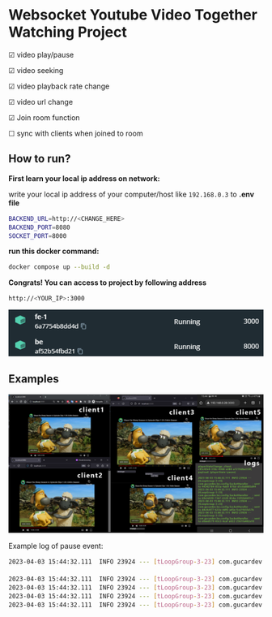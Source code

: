 # Websocket Youtube Video Together Watching Project

&#x2611; video play/pause

&#x2611; video seeking

&#x2611; video playback rate change

&#x2611; video url change

&#x2611; Join room function 

&#x2610; sync with clients when joined to room 


## How to run?

**First learn your local ip address on network:**

write your local ip address of your computer/host like `192.168.0.3`  to **.env file**

```bash
BACKEND_URL=http://<CHANGE_HERE>
BACKEND_PORT=8080
SOCKET_PORT=8000
```


**run this docker command:**

```bash
docker compose up --build -d
```

**Congrats! You can access to project by following address**

```bash
http://<YOUR_IP>:3000
```


![/res/containers.png](./res/containers.png)

## Examples


![/res/example1.png](./res/example1.png)

Example log of pause event:

```bash
2023-04-03 15:44:32.111  INFO 23924 --- [tLoopGroup-3-23] com.gucardev.be.config.SocketHandler     : playerStateChange ,client: c95c42e4-318c-4368-a384-a7270dba559f, payload: {playerState=pause}

2023-04-03 15:44:32.111  INFO 23924 --- [tLoopGroup-3-23] com.gucardev.be.config.SocketHandler     : sent to 44342784-855a-4ab9-876d-d5c0a8885d44 
2023-04-03 15:44:32.111  INFO 23924 --- [tLoopGroup-3-23] com.gucardev.be.config.SocketHandler     : sent to 69a5d5f0-7367-4320-854a-15ff2b04f7c1 
2023-04-03 15:44:32.111  INFO 23924 --- [tLoopGroup-3-23] com.gucardev.be.config.SocketHandler     : sent to d4c0c877-622a-4df6-a45e-fce21b5fa57b 
2023-04-03 15:44:32.111  INFO 23924 --- [tLoopGroup-3-23] com.gucardev.be.config.SocketHandler     : sent to e0aed579-43c5-4caf-a022-25b1fa482a10 
```
